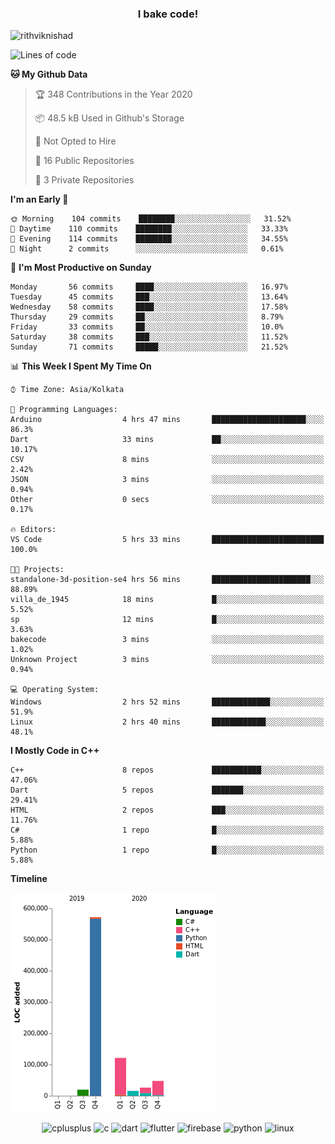 <h3 align="center">I bake code!</h3>

<p align="left"> <img src="https://komarev.com/ghpvc/?username=rithviknishad" alt="rithviknishad" /> </p>

<!--START_SECTION:waka-->
![Lines of code](https://img.shields.io/badge/From%20Hello%20World%20I%27ve%20Written-23.3%20million%20lines%20of%20code-blue)

**🐱 My Github Data** 

> 🏆 348 Contributions in the Year 2020
 > 
> 📦 48.5 kB Used in Github's Storage 
 > 
> 🚫 Not Opted to Hire
 > 
> 📜 16 Public Repositories
 > 
> 🔑 3 Private Repositories 

**I'm an Early 🐤** 

```text
🌞 Morning    104 commits    ████████░░░░░░░░░░░░░░░░░   31.52% 
🌆 Daytime    110 commits    ████████░░░░░░░░░░░░░░░░░   33.33% 
🌃 Evening    114 commits    ████████░░░░░░░░░░░░░░░░░   34.55% 
🌙 Night      2 commits      ░░░░░░░░░░░░░░░░░░░░░░░░░   0.61%

```
📅 **I'm Most Productive on Sunday** 

```text
Monday       56 commits     ████░░░░░░░░░░░░░░░░░░░░░   16.97% 
Tuesday      45 commits     ███░░░░░░░░░░░░░░░░░░░░░░   13.64% 
Wednesday    58 commits     ████░░░░░░░░░░░░░░░░░░░░░   17.58% 
Thursday     29 commits     ██░░░░░░░░░░░░░░░░░░░░░░░   8.79% 
Friday       33 commits     ██░░░░░░░░░░░░░░░░░░░░░░░   10.0% 
Saturday     38 commits     ███░░░░░░░░░░░░░░░░░░░░░░   11.52% 
Sunday       71 commits     █████░░░░░░░░░░░░░░░░░░░░   21.52%

```


📊 **This Week I Spent My Time On** 

```text
⌚︎ Time Zone: Asia/Kolkata

💬 Programming Languages: 
Arduino                  4 hrs 47 mins       █████████████████████░░░░   86.3% 
Dart                     33 mins             ██░░░░░░░░░░░░░░░░░░░░░░░   10.17% 
CSV                      8 mins              ░░░░░░░░░░░░░░░░░░░░░░░░░   2.42% 
JSON                     3 mins              ░░░░░░░░░░░░░░░░░░░░░░░░░   0.94% 
Other                    0 secs              ░░░░░░░░░░░░░░░░░░░░░░░░░   0.17%

🔥 Editors: 
VS Code                  5 hrs 33 mins       █████████████████████████   100.0%

🐱‍💻 Projects: 
standalone-3d-position-se4 hrs 56 mins       ██████████████████████░░░   88.89% 
villa_de_1945            18 mins             █░░░░░░░░░░░░░░░░░░░░░░░░   5.52% 
sp                       12 mins             █░░░░░░░░░░░░░░░░░░░░░░░░   3.63% 
bakecode                 3 mins              ░░░░░░░░░░░░░░░░░░░░░░░░░   1.02% 
Unknown Project          3 mins              ░░░░░░░░░░░░░░░░░░░░░░░░░   0.94%

💻 Operating System: 
Windows                  2 hrs 52 mins       █████████████░░░░░░░░░░░░   51.9% 
Linux                    2 hrs 40 mins       ████████████░░░░░░░░░░░░░   48.1%

```

**I Mostly Code in C++** 

```text
C++                      8 repos             ███████████░░░░░░░░░░░░░░   47.06% 
Dart                     5 repos             ███████░░░░░░░░░░░░░░░░░░   29.41% 
HTML                     2 repos             ███░░░░░░░░░░░░░░░░░░░░░░   11.76% 
C#                       1 repo              █░░░░░░░░░░░░░░░░░░░░░░░░   5.88% 
Python                   1 repo              █░░░░░░░░░░░░░░░░░░░░░░░░   5.88%

```


**Timeline**

![Chart not found](https://github.com/rithviknishad/rithviknishad/blob/master/charts/bar_graph.png) 


<!--END_SECTION:waka-->

<p align="center">
  <img src="https://devicons.github.io/devicon/devicon.git/icons/cplusplus/cplusplus-original.svg" alt="cplusplus" width="30" height="30"/>
  <img src="https://devicons.github.io/devicon/devicon.git/icons/c/c-original.svg" alt="c" width="30" height="30"/>
  <img src="https://www.vectorlogo.zone/logos/dartlang/dartlang-icon.svg" alt="dart" width="30" height="30"/>
  <img src="https://www.vectorlogo.zone/logos/flutterio/flutterio-icon.svg" alt="flutter" width="30" height="30"/> 
  <img src="https://www.vectorlogo.zone/logos/firebase/firebase-icon.svg" alt="firebase" width="30" height="30"/> 
  <img src="https://devicons.github.io/devicon/devicon.git/icons/python/python-original.svg" alt="python" width="30" height="30"/> 
  <img src="https://devicons.github.io/devicon/devicon.git/icons/linux/linux-original.svg" alt="linux" width="30" height="30"/> 
</p>
